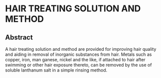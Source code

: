 # HAIR TREATING SOLUTION AND METHOD

## Abstract
A hair treating solution and method are provided for improving hair quality and aiding in removal of inorganic substances from hair. Metals such as copper, iron, man ganese, nickel and the like, if attached to hair after swimming or other hair exposure thereto, can be removed by the use of soluble lanthanum salt in a simple rinsing method.